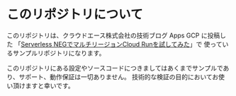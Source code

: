 # このリポジトリについて

このリポジトリは、クラウドエース株式会社の技術ブログ Apps GCP に投稿した
「[Serverless NEGでマルチリージョンCloud Runを試してみた](https://www.apps-gcp.com/serverless-neg-m…region-cloud-run/)」で
使っているサンプルリポジトリになります。
 
このリポジトリにある設定やソースコードにつきましてはあくまでサンプルであり、サポート、動作保証は一切ありません。
技術的な検証の目的においてお使い頂けますと幸いです。
